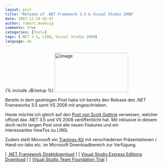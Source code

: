 ```yaml
---
layout: post
title: "Release of .NET Framework 3.5 & Visual Studio 2008"
date: 2007-11-20 05:47
author: robert.muehsig
comments: true
categories: [Tools]
tags: [.NET 3.5, LINQ, Visual Studio 2008]
language: de
---
```

{% include JB/setup %}
<a atomicselection="true" href="{{BASE_PATH}}/assets/wp-images-de/image154.png"><img border="0" width="240" src="{{BASE_PATH}}/assets/wp-images-de/image-thumb133.png" alt="image" height="129" style="border: 0px" /></a>

Bereits in dem gestriegen Post habe ich bereits den Release des .NET Frameworks 3.5 samt VS 2008 mit angeschrieben.

Heute möchte ich gleich auf den <a target="_blank" href="http://weblogs.asp.net/scottgu/archive/2007/11/19/visual-studio-2008-and-net-3-5-released.aspx">Post von Scott Guthrie</a> verweisen, welcher offiziel das .NET 3.5 und VS 2008 veröffentlicht hat. Mit inklusive in diesem doch recht langen Post sind alle neuen Features und ein interessantes HowTos zu LINQ.

Zudem stellt Microsoft ein <a target="_blank" href="http://www.microsoft.com/downloads/details.aspx?FamilyID=8bdaa836-0bba-4393-94db-6c3c4a0c98a1&amp;DisplayLang=en">Tranings-Kit</a> mit verschiedenen Präsentationen / Hand-on-labs etc. im Microsoft Downloadbereich zur Verfügung.

[ <a target="_blank" href="http://www.microsoft.com/downloads/details.aspx?FamilyId=333325FD-AE52-4E35-B531-508D977D32A6&amp;displaylang=en">.NET Framework Direktdownload</a> ] [ <a target="_blank" href="http://www.microsoft.com/express/download/">Visual Studio Express Editions Download</a> ] [ <a target="_blank" href="http://www.microsoft.com/downloads/details.aspx?FamilyId=B0155166-B0A3-436E-AC95-37D7E39A440C&amp;displaylang=en">Visual Studio Team Foundation Trial</a> ]
